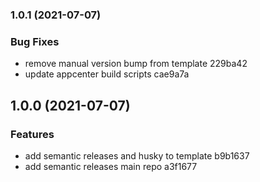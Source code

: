 ### 1.0.1 (2021-07-07)


### Bug Fixes

* remove manual version bump from template 229ba42
* update appcenter build scripts cae9a7a

## 1.0.0 (2021-07-07)


### Features

* add semantic releases and husky to template b9b1637
* add semantic releases main repo a3f1677
